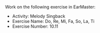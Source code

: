 Work on the following exercise in EarMaster:
- Activity: Melody Singback
- Exercise Name: Do, Re, Mi, Fa, So, La, Ti
- Exercise Number: 10.11
